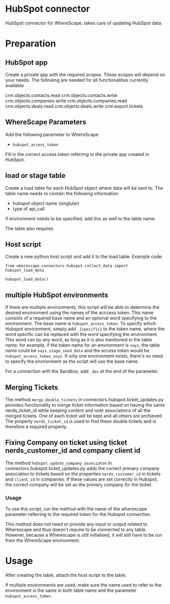 # HubSpot connector

HubSpot connector for WhereScape. takes care of updating HubSpot data.

# Preparation


## HubSpot app
Create a private app with the required scopes. These scopes will depend on your needs. 
The following are needed for all functionalities currently available

crm.objects.contacts.read
crm.objects.contacts.write
crm.objects.companies.write
crm.objects.companies.read
crm.objects.deals.read
crm.objects.deals.write
crm.export
tickets

## WhereScape Parameters
Add the following parameter to WhereScape

* `hubspot_access_token`

Fill in the correct access token referring to the private app created in HubSpot.

## load or stage table
Create a load table for each HubSpot object where data will be sent to. 
The table name needs to contain the following information:
* hubspot object name (singlular)
* type of api_call

if environment needs to be specified, add this as well to the table name.

The table also requires

## Host script
Create a new python host script and add it to the load table. Example code:

```
from wherescape.connectors.hubspot.collect_data import hubspot_load_data

hubspot_load_data()
```

## multiple HubSpot environments
If there are multiple environments, this script will be able to determine the desired environment
using the names of the acccess token. This name consists of a required base name and an optional word specifying to the environment.
The base name is `hubspot_access_token`. To specify which Hubspot environment, simply add `_{specific}` to the token name, where the word
specific can be replaced with the word specifying the environment.
This word can by any word, as long as it is also mentioned in the table name. 
for example, if the token name for an environment is `voys`, the table name could be `voys_stage_send_data` and the access token would be `hubspot_access_token_voys`.
If only one environment exists, there's no need to specify the environment as the script will use the base name.

For a connection with the Sandbox, add `_dev` at the end of the parameter.

## Merging Tickets
The method `merge_double_tickets` in connectors.hubspot.ticket_updates.py provides functionality to merge ticket information 
based on having the same nerds_ticket_id while keeping content and note associations of all the merged tickets. 
One of each ticket will be kept and all others are archieved. The property `nerds_ticket_id` is used to find these 
double tickets and is therefore a required property.

## Fixing Company on ticket using ticket nerds_customer_id and company client id
The method `hubspot_update_company_associaton` in connectors.hubspot.ticket_updates.py adds the correct primary company association to
tickets based on the properties `nerds_customer_id` in tickets and `client_id` in companies. If these values are set correctly in 
Hubspot, the correct company will be set as the primary company for the ticket.

### Usage
To use this script, run the method with the name of the wherescape parameter referring to the required token for the Hubspot connection.

This method does not need or provide any input or output related to Wherescape and thus doesn't require to be connected to any table. However, because a Wherescape is still initialised, it will still have to be run from the WhereScape environment.

# Usage
After creating the table, attach the host script to the table. 

If multiple environments are used, make sure the name used to refer to the environment is 
the same in both table name and the parameter `hubspot_access_token`.